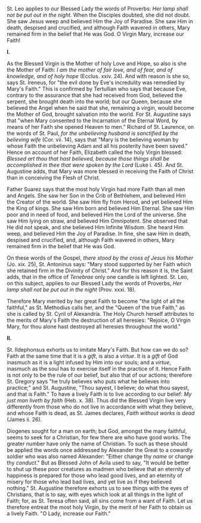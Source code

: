 
St. Leo applies to our Blessed Lady the words of Proverbs: *Her lamp shall not be put out in the night*. When the Disciples doubted, she did not doubt. She saw Jesus weep and believed Him the Joy of Paradise. She saw Him in death, despised and crucified, and although Faith wavered in others, Mary remained firm in the belief that He was God. O Virgin Mary, increase our Faith!

**I\.**

As the Blessed Virgin is the Mother of holy Love and Hope, so also is she the Mother of Faith: *I am the mother of fair love, and of fear, and of knowledge, and of holy hope* (Ecclus. xxiv. 24). And with reason is she so, says St. Ireneus, for \"the evil done by Eve\'s incredulity was remedied by Mary\'s Faith.\" This is confirmed by Tertullian who says that because Eve, contrary to the assurance that she had received from God, believed the serpent, she brought death into the world; but our Queen, because she believed the Angel when he said that she, remaining a virgin, would become the Mother of God, brought salvation into the world. For St. Augustine says that \"when Mary consented to the Incarnation of the Eternal Word, by means of her Faith she opened Heaven to men.\" Richard of St. Laurence, on the words of St. Paul, *for the unbelieving husband is sanctified by the believing wife* (Cor. vii. 14), says that \"Mary is the believing woman by whose Faith the unbelieving Adam and all his posterity have been saved.\" Hence on account of her Faith, Elizabeth called the holy Virgin blessed: *Blessed art thou that hast believed, because those things shall be accomplished in thee that were spoken by the Lord* (Luke i. 45). And St. Augustine adds, that Mary was more blessed in receiving the Faith of Christ than in conceiving the Flesh of Christ.

Father Suarez says that the most holy Virgin had more Faith than all men and Angels. She saw her Son in the Crib of Bethlehem, and believed Him the Creator of the world. She saw Him fly from Herod, and yet believed Him the King of kings. She saw Him born and believed Him Eternal. She saw Him poor and in need of food, and believed Him the Lord of the universe. She saw Him lying on straw, and believed Him Omnipotent. She observed that He did not speak, and she believed Him Infinite Wisdom. She heard Him weep, and believed Him the Joy of Paradise. In fine, she saw Him in death, despised and crucified, and, although Faith wavered in others, Mary remained firm in the belief that He was God.

On these words of the Gospel, *there stood by the cross of Jesus his Mother* (Jo. xix. 25), St. Antoninus says: \"Mary stood supported by her Faith which she retained firm in the Divinity of Christ.\" And for this reason it is, the Saint adds, that in the office of *Tenebrae* only one candle is left lighted. St. Leo, on this subject, applies to our Blessed Lady the words of Proverbs, *Her lamp shall not be put out in the night* (Prov. xxxi. 18).

Therefore Mary merited by her great Faith to become \"the light of all the faithful,\" as St. Methodius calls her, and the \"Queen of the true Faith,\" as she is called by St. Cyril of Alexandria. The Holy Church herself attributes to the merits of Mary\'s Faith the destruction of all heresies: \"Rejoice, O Virgin Mary, for thou alone hast destroyed all heresies throughout the world.\"

**II\.**

St. Ildephonsus exhorts us to imitate Mary\'s Faith. But how can we do so? Faith at the same time that it is a *gift*, is also a *virtue*. It is a *gift* of God inasmuch as it is a light infused by Him into our souls; and a *virtue*, inasmuch as the soul has to exercise itself in the practice of it. Hence Faith is not only to be the rule of our belief, but also that of our actions; therefore St. Gregory says \"he truly believes who puts what he believes into practice;\" and St. Augustine, \"Thou sayest, I believe; do what thou sayest, and that is Faith.\" To have a lively Faith is to live according to our belief: *My just man liveth by faith* (Heb. x. 38). Thus did the Blessed Virgin live very differently from those who do not live in accordance with what they believe, and whose Faith is dead, as St. James declares, *Faith without works is dead* (James ii. 26).

Diogenes sought for a man on earth; but God, amongst the many faithful, seems to seek for a Christian, for few there are who have good works. The greater number have only the name of Christian. To such as these should be applied the words once addressed by Alexander the Great to a cowardly soldier who was also named Alexander: \"Either change thy *name* or change thy *conduct*.\" But as Blessed John of Avila used to say, \"It would be better to shut up these poor creatures as madmen who believe that an eternity of happiness is prepared for those who lead good lives, and an eternity of misery for those who lead bad lives, and yet live as if they believed nothing.\" St. Augustine therefore exhorts us to see things with the eyes of Christians, that is to say, with eyes which look at all things in the light of Faith; for, as St. Teresa often said, all sins come from a want of Faith. Let us therefore entreat the most holy Virgin, by the merit of her Faith to obtain us a lively Faith. \"O Lady, increase our Faith.\"

